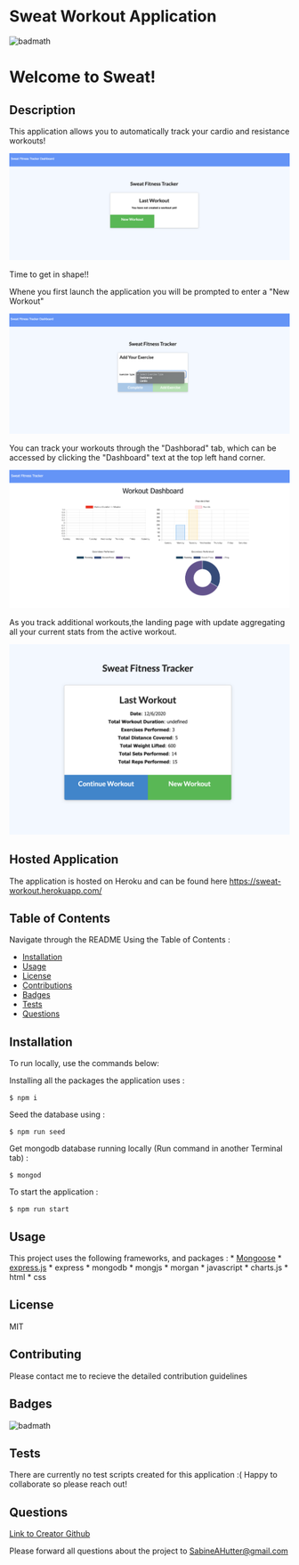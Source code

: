 # Sweat Workout Application
  ![badmath](https://img.shields.io/badge/license-MIT-green)

  # Welcome to Sweat!  

  ## Description
   This application allows you to automatically track your cardio and resistance workouts!

   ![Application Entry](https://github.com/sabinehutter/Sweat-Workout-Tracker/blob/main/public/images/Sweat-Landing.png)
   
   Time to get in shape!!

   Whene you first launch the application you will be prompted to enter a "New Workout"
   
   ![New Workout](https://github.com/sabinehutter/Sweat-Workout-Tracker/blob/main/public/images/Sweat-New-Exercise.png)

   You can track your workouts through the "Dashborad" tab, which can be accessed by clicking the "Dashboard" text at the top left hand corner. 
   
   ![Workout Metric Tracking](https://github.com/sabinehutter/Sweat-Workout-Tracker/blob/main/public/images/Sweat-Metrics.png)

   As you track additional workouts,the landing page with update aggregating all your current stats from the active workout.

   ![Workout Summary](https://github.com/sabinehutter/Sweat-Workout-Tracker/blob/main/public/images/Sweat-Workout-Summary.png)
    
  ## Hosted Application
  
   The application is hosted on Heroku and can be found here https://sweat-workout.herokuapp.com/
    
  ## Table of Contents
  Navigate through the README Using the Table of Contents : 

  * [Installation](#installation)
  * [Usage](#usage)
  * [License](#license)
  * [Contributions](#contributing)
  * [Badges](#badges)
  * [Tests](#tests)
  * [Questions](#questions)

  ## Installation
  To run locally, use the commands below:
  
  Installing all the packages the application uses :

    $ npm i
    
  Seed the database using : 
  
    $ npm run seed
    
  Get mongodb database running locally (Run command in another Terminal tab) : 
  
    $ mongod
    
  To start the application :
  
    $ npm run start

  ## Usage
  This project uses the following frameworks, and packages : 
    * [Mongoose](#mongoose)
    * [express.js](#express.js)
    * express
    * mongodb
    * mongjs
    * morgan
    * javascript
    * charts.js
    * html
    * css 

  ## License
  MIT

  ## Contributing
  Please contact me to recieve the detailed contribution guidelines

  ## Badges
  ![badmath](https://img.shields.io/badge/license-MIT-green)
  

  ## Tests
  There are currently no test scripts created for this application :( Happy to collaborate so please reach out!
  
  ## Questions
  [Link to Creator Github](https://github.com/sabinehutter)

  Please forward all questions about the project to [SabineAHutter@gmail.com](SabineAHutter@gmail.com)
  
